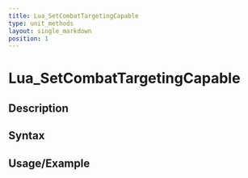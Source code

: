 ```yaml
---
title: Lua_SetCombatTargetingCapable
type: unit_methods
layout: single_markdown
position: 1
---
```


# Lua_SetCombatTargetingCapable

## Description

## Syntax

## Usage/Example


